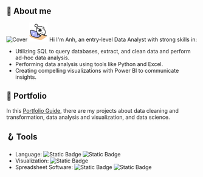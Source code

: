 ## 💬 About me
![Cover](https://github.com/huonganh245/portfolio/assets/26918637/66e56a19-0220-4c04-b6fb-7474716ad65e)
<img src="https://github.com/huonganh245/huonganh245/blob/main/giphy%20(1).gif" width="50" height="50" />
Hi I'm Anh, an entry-level Data Analyst with strong skills in:
* Utilizing SQL to query databases, extract, and clean data and perform ad-hoc data analysis.
* Performing data analysis using tools like Python and Excel.
* Creating compelling visualizations with Power BI to communicate insights.
                                                                                    
## 💼  Portfolio
In this [Portfolio Guide](guide.md), there are my projects about data cleaning and transformation, data analysis and visualization, and data science.


## 🪝 Tools
* Language: ![Static Badge](https://img.shields.io/badge/Python-black?logo=Python) ![Static Badge](https://img.shields.io/badge/SQL-black)
* Visualization: ![Static Badge](https://img.shields.io/badge/PowerBI-black?logo=PowerBI)
* Spreadsheet Software: ![Static Badge](https://img.shields.io/badge/Excel-black?logo=Microsoft%20Excel&logoColor=green) ![Static Badge](https://img.shields.io/badge/Google%20Sheets-black?style=flat&logo=GoogleSheets&logoColor=209f60)

